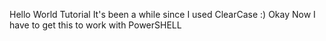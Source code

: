 
Hello World Tutorial 
It's been a while since I used ClearCase :)
Okay Now I have to get this to work with PowerSHELL
